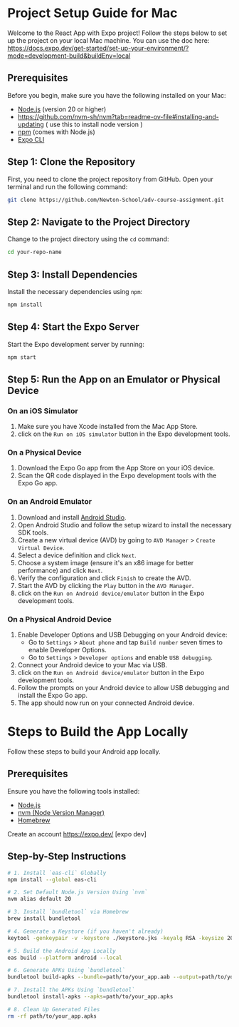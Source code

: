 # Project Setup Guide for Mac

Welcome to the React App with Expo project! Follow the steps below to set up the project on your local Mac machine.
You can use the doc here: https://docs.expo.dev/get-started/set-up-your-environment/?mode=development-build&buildEnv=local

## Prerequisites

Before you begin, make sure you have the following installed on your Mac:

- [Node.js](https://nodejs.org/) (version 20 or higher)
- https://github.com/nvm-sh/nvm?tab=readme-ov-file#installing-and-updating ( use this to install node version )
- [npm](https://www.npmjs.com/) (comes with Node.js)
- [Expo CLI](https://docs.expo.dev/get-started/installation/)

## Step 1: Clone the Repository

First, you need to clone the project repository from GitHub. Open your terminal and run the following command:

```bash
git clone https://github.com/Newton-School/adv-course-assignment.git
```

## Step 2: Navigate to the Project Directory

Change to the project directory using the `cd` command:

```bash
cd your-repo-name
```

## Step 3: Install Dependencies

Install the necessary dependencies using `npm`:

```bash
npm install
```
## Step 4: Start the Expo Server

Start the Expo development server by running:

```bash
npm start
```

## Step 5: Run the App on an Emulator or Physical Device

### On an iOS Simulator

1. Make sure you have Xcode installed from the Mac App Store.
2. click on the `Run on iOS simulator` button in the Expo development tools.

### On a Physical Device

1. Download the Expo Go app from the App Store on your iOS device.
2. Scan the QR code displayed in the Expo development tools with the Expo Go app.

### On an Android Emulator

1. Download and install [Android Studio](https://developer.android.com/studio).
2. Open Android Studio and follow the setup wizard to install the necessary SDK tools.
3. Create a new virtual device (AVD) by going to `AVD Manager` > `Create Virtual Device`.
4. Select a device definition and click `Next`.
5. Choose a system image (ensure it's an x86 image for better performance) and click `Next`.
6. Verify the configuration and click `Finish` to create the AVD.
7. Start the AVD by clicking the `Play` button in the `AVD Manager`.
8. click on the `Run on Android device/emulator` button in the Expo development tools.

### On a Physical Android Device

1. Enable Developer Options and USB Debugging on your Android device:
   - Go to `Settings` > `About phone` and tap `Build number` seven times to enable Developer Options.
   - Go to `Settings` > `Developer options` and enable `USB debugging`.
2. Connect your Android device to your Mac via USB.
3. click on the `Run on Android device/emulator` button in the Expo development tools.
4. Follow the prompts on your Android device to allow USB debugging and install the Expo Go app.
5. The app should now run on your connected Android device.


# Steps to Build the App Locally

Follow these steps to build your Android app locally.

## Prerequisites

Ensure you have the following tools installed:

- [Node.js](https://nodejs.org/)
- [nvm (Node Version Manager)](https://github.com/nvm-sh/nvm)
- [Homebrew](https://brew.sh/)

Create an account https://expo.dev/ [expo dev]
## Step-by-Step Instructions

```bash
# 1. Install `eas-cli` Globally
npm install --global eas-cli

# 2. Set Default Node.js Version Using `nvm`
nvm alias default 20

# 3. Install `bundletool` via Homebrew
brew install bundletool

# 4. Generate a Keystore (if you haven't already)
keytool -genkeypair -v -keystore ./keystore.jks -keyalg RSA -keysize 2048 -validity 10000 -alias keyAlias

# 5. Build the Android App Locally
eas build --platform android --local

# 6. Generate APKs Using `bundletool`
bundletool build-apks --bundle=path/to/your_app.aab --output=path/to/your_app.apks --mode=universal --ks=./keystore.jks --ks-key-alias=keyAlias --ks-pass=pass:test123

# 7. Install the APKs Using `bundletool`
bundletool install-apks --apks=path/to/your_app.apks

# 8. Clean Up Generated Files
rm -rf path/to/your_app.apks
